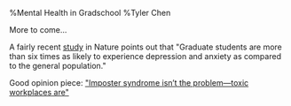 %Mental Health in Gradschool
%Tyler Chen

More to come...

A fairly recent [study](https://www.nature.com/articles/nbt.4089) in Nature points out that "Graduate students are more than six times as likely to experience depression and anxiety as compared to the general population."

Good opinion piece: ["Imposter syndrome isn’t the problem—toxic workplaces are"](https://qz.com/work/1286549/imposter-syndrome-lets-toxic-work-culture-off-the-hook/)
